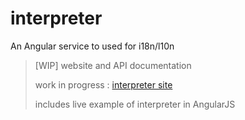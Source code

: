 interpreter
===========

An Angular service to used for i18n/l10n

> [WIP] website and API documentation
>
> work in progress : [interpreter site](http://antouank.github.io/interpreter/)
>
> includes live example of interpreter in AngularJS
